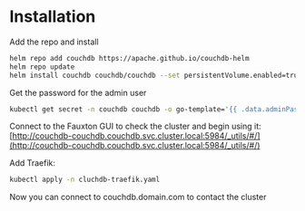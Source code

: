 # Installation

Add the repo and install

```bash
helm repo add couchdb https://apache.github.io/couchdb-helm
helm repo update
helm install couchdb couchdb/couchdb --set persistentVolume.enabled=true --set couchdbConfig.chttpd.require_valid_user=true --set prometheusPort.enabled=true --set couchdbConfig.couchdb.uuid=90486a5d-b089-4356-8c1a-4f99fe63cb13 --namespace couchdb --create-namespace
```

Get the password for the admin user

```bash
kubectl get secret -n couchdb couchdb -o go-template='{{ .data.adminPassword }}' | base64 -d
```

Connect to the Fauxton GUI to check the cluster and begin using it: [http://couchdb-couchdb.couchdb.svc.cluster.local:5984/_utils/#/](http://couchdb-couchdb.couchdb.svc.cluster.local:5984/_utils/#/)

Add Traefik:

```bash
kubectl apply -n cluchdb-traefik.yaml
```

Now you can connect to couchdb.domain.com to contact the cluster
